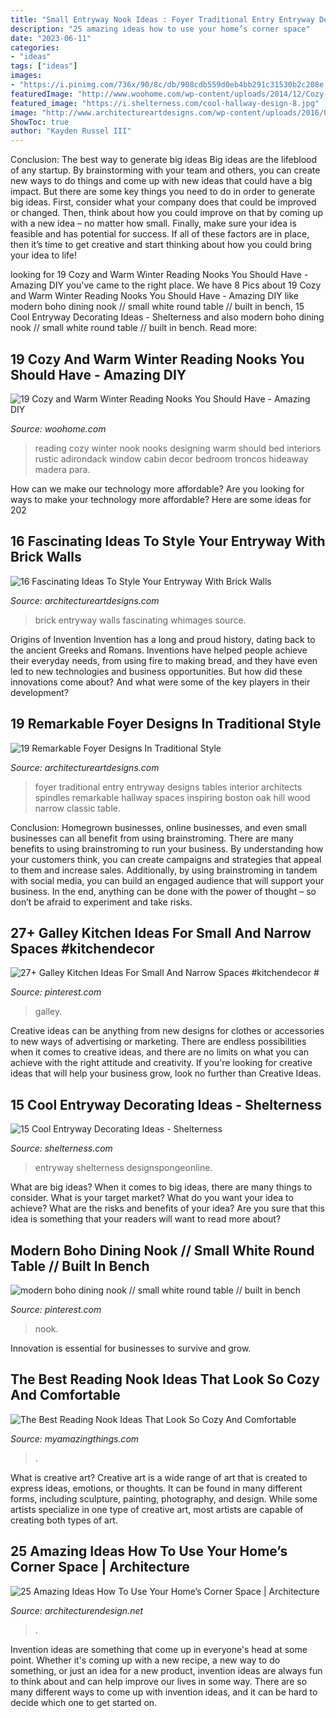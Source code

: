 ```yaml
---
title: "Small Entryway Nook Ideas : Foyer Traditional Entry Entryway Designs Tables Interior Architects Spindles Remarkable Hallway Spaces Inspiring Boston Oak Hill Wood Narrow Classic Table"
description: "25 amazing ideas how to use your home’s corner space"
date: "2023-06-11"
categories:
- "ideas"
tags: ["ideas"]
images:
- "https://i.pinimg.com/736x/90/8c/db/908cdb559d0eb4bb291c31530b2c208e.jpg"
featuredImage: "http://www.woohome.com/wp-content/uploads/2014/12/Cozy-reading-nook-for-this-winter-7.jpg"
featured_image: "https://i.shelterness.com/cool-hallway-design-8.jpg"
image: "http://www.architectureartdesigns.com/wp-content/uploads/2016/03/8-36.jpg"
ShowToc: true
author: "Kayden Russel III"
---
```



Conclusion: The best way to generate big ideas
Big ideas are the lifeblood of any startup. By brainstorming with your team and others, you can create new ways to do things and come up with new ideas that could have a big impact. But there are some key things you need to do in order to generate big ideas. First, consider what your company does that could be improved or changed. Then, think about how you could improve on that by coming up with a new idea – no matter how small. Finally, make sure your idea is feasible and has potential for success. If all of these factors are in place, then it’s time to get creative and start thinking about how you could bring your idea to life!

	

		
looking for 19 Cozy and Warm Winter Reading Nooks You Should Have - Amazing DIY you've came to the right place. We have 8 Pics about 19 Cozy and Warm Winter Reading Nooks You Should Have - Amazing DIY like modern boho dining nook // small white round table // built in bench, 15 Cool Entryway Decorating Ideas - Shelterness and also modern boho dining nook // small white round table // built in bench. Read more:
		
    
## 19 Cozy And Warm Winter Reading Nooks You Should Have - Amazing DIY

<img loading=lazy src="http://www.woohome.com/wp-content/uploads/2014/12/Cozy-reading-nook-for-this-winter-7.jpg" onerror="this.onerror=null;this.src='https://tse2.mm.bing.net/th?id=OIP.lC__Cibr5g9aOzTe1aDsuAHaLH&amp;pid=15.1';" alt="19 Cozy and Warm Winter Reading Nooks You Should Have - Amazing DIY">

_Source: woohome.com_

>reading cozy winter nook nooks designing warm should bed interiors rustic adirondack window cabin decor bedroom troncos hideaway madera para. 

	

How can we make our technology more affordable?
Are you looking for ways to make your technology more affordable? Here are some ideas for 202
    
## 16 Fascinating Ideas To Style Your Entryway With Brick Walls

<img loading=lazy src="https://www.architectureartdesigns.com/wp-content/uploads/2016/10/8-20.jpg" onerror="this.onerror=null;this.src='https://tse1.mm.bing.net/th?id=OIP.ijZ_m7c5NoAqnh4fUqFoRQHaLH&amp;pid=15.1';" alt="16 Fascinating Ideas To Style Your Entryway With Brick Walls">

_Source: architectureartdesigns.com_

>brick entryway walls fascinating whimages source. 

	

Origins of Invention
Invention has a long and proud history, dating back to the ancient Greeks and Romans. Inventions have helped people achieve their everyday needs, from using fire to making bread, and they have even led to new technologies and business opportunities. But how did these innovations come about? And what were some of the key players in their development?

    
## 19 Remarkable Foyer Designs In Traditional Style

<img loading=lazy src="http://www.architectureartdesigns.com/wp-content/uploads/2016/03/8-36.jpg" onerror="this.onerror=null;this.src='https://tse2.mm.bing.net/th?id=OIP.YR3qz5FIKyGpNUZFzgW5aQHaKI&amp;pid=15.1';" alt="19 Remarkable Foyer Designs In Traditional Style">

_Source: architectureartdesigns.com_

>foyer traditional entry entryway designs tables interior architects spindles remarkable hallway spaces inspiring boston oak hill wood narrow classic table. 

	

Conclusion: Homegrown businesses, online businesses, and even small businesses can all benefit from using brainstroming.
There are many benefits to using brainstroming to run your business. By understanding how your customers think, you can create campaigns and strategies that appeal to them and increase sales. Additionally, by using brainstroming in tandem with social media, you can build an engaged audience that will support your business. In the end, anything can be done with the power of thought – so don’t be afraid to experiment and take risks.

    
## 27+ Galley Kitchen Ideas For Small And Narrow Spaces #kitchendecor #

<img loading=lazy src="https://i.pinimg.com/736x/90/8c/db/908cdb559d0eb4bb291c31530b2c208e.jpg" onerror="this.onerror=null;this.src='https://tse2.mm.bing.net/th?id=OIP.CJfymakcmGuohM2UljnwZAHaKW&amp;pid=15.1';" alt="27+ Galley Kitchen Ideas For Small And Narrow Spaces #kitchendecor #">

_Source: pinterest.com_

>galley. 

	

Creative ideas can be anything from new designs for clothes or accessories to new ways of advertising or marketing. There are endless possibilities when it comes to creative ideas, and there are no limits on what you can achieve with the right attitude and creativity. If you're looking for creative ideas that will help your business grow, look no further than Creative Ideas.

    
## 15 Cool Entryway Decorating Ideas - Shelterness

<img loading=lazy src="https://i.shelterness.com/cool-hallway-design-8.jpg" onerror="this.onerror=null;this.src='https://tse1.mm.bing.net/th?id=OIP.PrhR6W7sb_LnJ7TGoyzcCwHaJ3&amp;pid=15.1';" alt="15 Cool Entryway Decorating Ideas - Shelterness">

_Source: shelterness.com_

>entryway shelterness designspongeonline. 

	

What are big ideas?
When it comes to big ideas, there are many things to consider. What is your target market? What do you want your idea to achieve? What are the risks and benefits of your idea? Are you sure that this idea is something that your readers will want to read more about?

    
## Modern Boho Dining Nook // Small White Round Table // Built In Bench

<img loading=lazy src="https://i.pinimg.com/736x/f1/ee/3c/f1ee3c4c038f50ef9e01a268e25b0c09.jpg" onerror="this.onerror=null;this.src='https://tse2.mm.bing.net/th?id=OIP.dtNCNghX5f4CEfftkK2yyAHaLG&amp;pid=15.1';" alt="modern boho dining nook // small white round table // built in bench">

_Source: pinterest.com_

>nook. 

	

Innovation is essential for businesses to survive and grow.

    
## The Best Reading Nook Ideas That Look So Cozy And Comfortable

<img loading=lazy src="https://myamazingthings.com/wp-content/uploads/2017/08/reading-nook-5.jpg" onerror="this.onerror=null;this.src='https://tse1.mm.bing.net/th?id=OIP.H9MoPAJQ0_y2XDG5VspK_AHaLH&amp;pid=15.1';" alt="The Best Reading Nook Ideas That Look So Cozy And Comfortable">

_Source: myamazingthings.com_

>. 

	

What is creative art?
Creative art is a wide range of art that is created to express ideas, emotions, or thoughts. It can be found in many different forms, including sculpture, painting, photography, and design. While some artists specialize in one type of creative art, most artists are capable of creating both types of art.

    
## 25 Amazing Ideas How To Use Your Home’s Corner Space | Architecture

<img loading=lazy src="https://cdn.architecturendesign.net/wp-content/uploads/2015/12/AD-Make-Use-Of-Corner-Space-12.jpg" onerror="this.onerror=null;this.src='https://tse4.mm.bing.net/th?id=OIP.EUDbATl8PDWztoOeGm0HGgHaLH&amp;pid=15.1';" alt="25 Amazing Ideas How To Use Your Home’s Corner Space | Architecture">

_Source: architecturendesign.net_

>. 

	

Invention ideas are something that come up in everyone's head at some point. Whether it's coming up with a new recipe, a new way to do something, or just an idea for a new product, invention ideas are always fun to think about and can help improve our lives in some way. There are so many different ways to come up with invention ideas, and it can be hard to decide which one to get started on.

